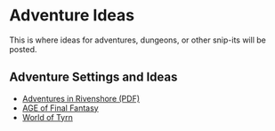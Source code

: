 # Adventure Ideas

This is where ideas for adventures, dungeons, or other snip-its will be posted.

## Adventure Settings and Ideas
- [Adventures in Rivenshore (PDF)](https://docs.google.com/viewer?a=v&pid=sites&srcid=ZGVmYXVsdGRvbWFpbnxmYWdld2lraXxneDo0ZjQ5Nzk1MTIwMWU2ZTAy)
- [AGE of Final Fantasy](https://docs.google.com/document/preview?hgd=1&id=1kZlFcb7vqTbR7ki0hMRy0BfQYgsKTC59EKAEtmjHVag)
- [World of Tyrn](https://docs.google.com/file/d/0B5UygpuTqwuuY1ZjeXdBclFnWTg/preview)
